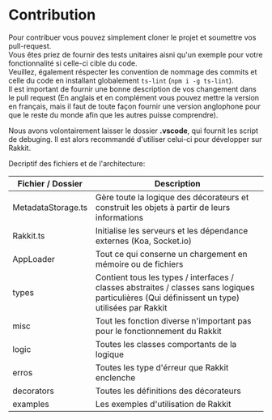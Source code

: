 # Contribution
Pour contribuer vous pouvez simplement cloner le projet et soumettre vos pull-request.  
Vous êtes priez de fournir des tests unitaires aisni qu'un exemple pour votre fonctionnalité si celle-ci cible du code.  
Veuillez, également réspecter les convention de nommage des commits et celle du code en installant globalement `ts-lint` (`npm i -g ts-lint`).  
Il est important de fournir une bonne description de vos changement dans le pull request (En anglais et en complément vous pouvez mettre la version en français, mais il faut de toute façon fournir une version anglophone pour que le reste du monde afin que les autres puisse comprendre).  

Nous avons volontairement laisser le dossier **.vscode**, qui fournit les script de debuging. Il est alors recommandé d'utiliser celui-ci pour développer sur Rakkit.

Decriptif des fichiers et de l'architecture:  

| Fichier / Dossier | Description |
| --- | --- |
| MetadataStorage.ts | Gère toute la logique des décorateurs et construit les objets à partir de leurs informations |
| Rakkit.ts | Initialise les serveurs et les dépendance externes (Koa, Socket.io) |
| AppLoader | Tout ce qui conserne un chargement en mémoire ou de fichiers |
| types | Contient tous les types / interfaces / classes abstraites / classes sans logiques particulières (Qui définissent un type) utilisées par Rakkit |
| misc | Tout les fonction diverse n'important pas pour le fonctionnement du Rakkit |
| logic | Toutes les classes comportants de la logique |
| erros | Toutes les type d'érreur que Rakkit enclenche |
| decorators | Toutes les définitions des décorateurs |
| examples | Les exemples d'utilisation de Rakkit |
